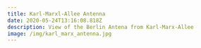 ```yaml
---
title: Karl-Marxl-Allee Antenna
date: 2020-05-24T13:16:08.818Z
description: View of the Berlin Antena from Karl-Marx-Allee
image: /img/karl_marx_antenna.jpg
---
```

